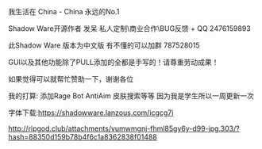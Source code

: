 我生活在 China - China 永远的No.1

Shadow Ware开源作者 发呆 私人定制\商业合作\BUG反馈 + QQ 2476159893

此Shadow Ware 版本为中文版 有不懂的可以加群 787528015

GUI以及其他功能除了PULL添加的全都是手写的！请尊重劳动成果！

如果觉得可以就帮忙赞助一下，谢谢各位

我的打算:
添加Rage Bot AntiAim 皮肤搜索等等
因为我是学生所以一周更新一次

字体下载:https://shadowware.lanzous.com/icgcg7i

http://ripgod.club/attachments/vumwmgnj-fhml85gy6y-d99-jpg.303/?hash=88350d159b78b4f6c1a8362838f01488
